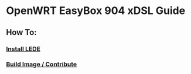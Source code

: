 # OpenWRT EasyBox 904 xDSL Guide

## How To: 

### <a href="https://github.com/kostas615/OpenWRT-EasyBox-904-xDSL-Build-Guide/blob/master/How-To-Install-LEDE">Install LEDE</a>
### <a href="https://github.com/kostas615/Easybox-904-XDSL">Build Image / Contribute</a>
